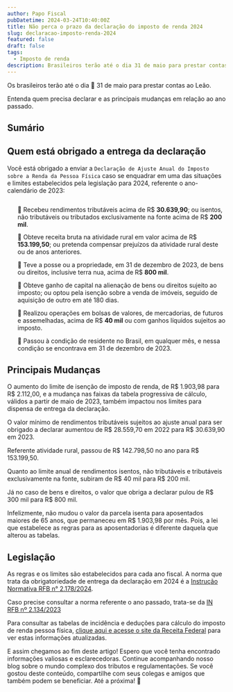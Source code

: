 ```yaml
---
author: Papo Fiscal
pubDatetime: 2024-03-24T10:40:00Z
title: Não perca o prazo da declaração do imposto de renda 2024
slug: declaracao-imposto-renda-2024
featured: false
draft: false
tags:
  - Imposto de renda
description: Brasileiros terão até o dia 31 de maio para prestar contas ao Leão. Entenda quem precisa declarar.
---
```


<style>
  li{
    list-style: none;
    padding-top:0.8rem;
  }
</style>

Os brasileiros terão até o dia 📆 31 de maio para prestar contas ao Leão.

Entenda quem precisa declarar e as principais mudanças em relação ao ano passado.

## Sumário

## Quem está obrigado a entrega da declaração

Você está obrigado a enviar a `Declaração de Ajuste Anual do Imposto sobre a Renda da Pessoa Física` caso se enquadrar em uma das situações e limites estabelecidos pela legislação para 2024, referente o ano-calendário de 2023:

- 💸 Recebeu rendimentos tributáveis acima de R$ **30.639,90**; ou isentos, não tributáveis ou tributados exclusivamente na fonte acima de R$ **200 mil**.
- 🚜 Obteve receita bruta na atividade rural em valor acima de R$ **153.199,50**; ou pretenda compensar prejuízos da atividade rural deste ou de anos anteriores.
- 🚗 Teve a posse ou a propriedade, em 31 de dezembro de 2023, de bens ou direitos, inclusive terra nua, acima de R$ **800 mil**.
- 🏡 Obteve ganho de capital na alienação de bens ou direitos sujeito ao imposto; ou optou pela isenção sobre a venda de imóveis, seguido de aquisição de outro em até 180 dias.
- 💱 Realizou operações em bolsas de valores, de mercadorias, de futuros e assemelhadas, acima de R$ **40 mil** ou com ganhos líquidos sujeitos ao imposto.
- 🎌 Passou à condição de residente no Brasil, em qualquer mês, e nessa condição se encontrava em 31 de dezembro de 2023.

## Principais Mudanças

O aumento do limite de isenção de imposto de renda, de R$ 1.903,98 para R$ 2.112,00, e a mudança nas faixas da tabela progressiva de cálculo, válidos a partir de maio de 2023, também impactou nos limites para dispensa de entrega da declaração.

O valor mínimo de rendimentos tributáveis sujeitos ao ajuste anual para ser obrigado a declarar aumentou de R$ 28.559,70 em 2022 para R$ 30.639,90 em 2023.

Referente atividade rural, passou de R$ 142.798,50 no ano para R$ 153.199,50.

Quanto ao limite anual de rendimentos isentos, não tributáveis e tributáveis exclusivamente na fonte, subiram de R$ 40 mil para R$ 200 mil.

Já no caso de bens e direitos, o valor que obriga a declarar pulou de R$ 300 mil para R$ 800 mil.

Infelizmente, não mudou o valor da parcela isenta para aposentados maiores de 65 anos, que permaneceu em R$ 1.903,98 por mês. Pois, a lei que estabelece as regras para as aposentadorias é diferente daquela que alterou as tabelas.

## Legislação

As regras e os limites são estabelecidos para cada ano fiscal. A norma que trata da obrigatoriedade de entrega da declaração em 2024 é a [Instrução Normativa RFB n° 2.178/2024](http://normas.receita.fazenda.gov.br/sijut2consulta/link.action?idAto=136488).

Caso precise consultar a norma referente o ano passado, trata-se da [IN RFB nº 2.134/2023](http://normas.receita.fazenda.gov.br/sijut2consulta/link.action?idAto=129195)

Para consultar as tabelas de incidência e deduções para cálculo do imposto de renda pessoa física, [clique aqui e acesse o site da Receita Federal](https://www.gov.br/receitafederal/pt-br/assuntos/meu-imposto-de-renda/tabelas) para ver estas informações atualizadas.

E assim chegamos ao fim deste artigo! Espero que você tenha encontrado informações valiosas e esclarecedoras. Continue acompanhando nosso blog sobre o mundo complexo dos tributos e regulamentações. Se você gostou deste conteúdo, compartilhe com seus colegas e amigos que também podem se beneficiar. Até a próxima! 👋
